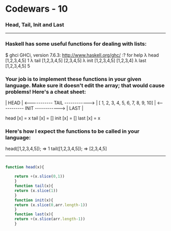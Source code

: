 # Codewars - 10
### Head, Tail, Init and Last
---

### Haskell has some useful functions for dealing with lists:

$ ghci
GHCi, version 7.6.3: http://www.haskell.org/ghc/  :? for help
λ head [1,2,3,4,5]
1
λ tail [1,2,3,4,5]
[2,3,4,5]
λ init [1,2,3,4,5]
[1,2,3,4]
λ last [1,2,3,4,5]
5
### Your job is to implement these functions in your given language. Make sure it doesn't edit the array; that would cause problems! Here's a cheat sheet:

| HEAD | <----------- TAIL ------------> |
[  1,  2,  3,  4,  5,  6,  7,  8,  9,  10]
| <----------- INIT ------------> | LAST |

head [x] = x
tail [x] = []
init [x] = []
last [x] = x
### Here's how I expect the functions to be called in your language:

head([1,2,3,4,5]); => 1
tail([1,2,3,4,5]); => [2,3,4,5]


---
```javascript

function head(x){

    return +(x.slice(0,1))
    }
    function tail(x){
    return (x.slice(1))
    }
    function init(x){
    return (x.slice(0,arr.length-1))
    }
    function last(x){
    return +(x.slice(arr.length-1))
    }




```
